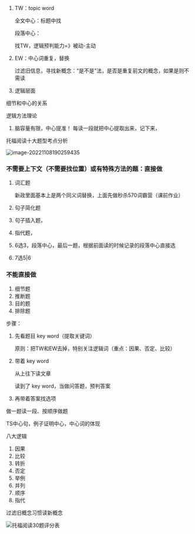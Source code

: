 

1. TW：topic word
  
    全文中心：标题中找
    
    段落中心：
    
    找TW，逻辑预判能力=》被动-主动
    
2. EW：中心词重复，替换
	
	过滤旧信息，寻找新概念：“是不是”法，是否是重复前文的概念，如果是则不需读
	
3. 逻辑层面



细节和中心的关系



逻辑方法理论

1. 脑容量有限，中心提准！
   每读一段就把中心提取出来，记下来，



托福阅读十大题型考点分析

![image-20221108190259435](/Users/davidliu/Library/Application%20Support/typora-user-images/image-20221108190259435.png)

### 不需要上下文（不需要找位置）或有特殊方法的题：直接做

1. 词汇题

   新政里面基本上是两个同义词替换，上面先做秒杀570词霸营（课前作业）

2. 句子简化题

3. 句子插入题，

4. 指代题，

5. 6选3，段落中心，最后一题，根据前面读的时候记录的段落中心直接选

6. 7选5|6



### 不能直接做

1. 细节题
2. 推断题
3. 目的题
4. 排除题

步骤：

1. 先看题目 key word（提取关键词）

   原则：把TW和EW去掉，特别关注逻辑词（重点：因果、否定、比较）

2. 带着 key word

   从上往下读文章

   读到了 key word，当做问答题，预判答案

3. 再带着答案找选项



做一题读一段、按顺序做题

TS中心句，例子证明中心，中心词的体现



八大逻辑

1. 因果
2. 比较
3. 转折
4. 否定
5. 举例
6. 并列
7. 顺序
8. 指代



过滤旧概念习惯读新概念

![托福阅读30题评分表](https://xingqiu-tuchuang-1256524210.cos.ap-shanghai.myqcloud.com/3978/80201646808311.png)



